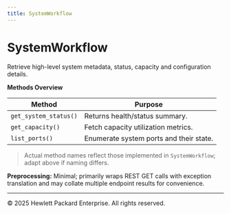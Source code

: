 ```yaml
---
title: SystemWorkflow
---
```


# SystemWorkflow

Retrieve high-level system metadata, status, capacity and configuration details.

**Methods Overview**

| Method | Purpose |
|--------|---------|
| `get_system_status()` | Returns health/status summary. |
| `get_capacity()` | Fetch capacity utilization metrics. |
| `list_ports()` | Enumerate system ports and their state. |

> Actual method names reflect those implemented in `SystemWorkflow`; adapt above if naming differs.

**Preprocessing:** Minimal; primarily wraps REST GET calls with exception translation and may collate multiple endpoint results for convenience.

---
© 2025 Hewlett Packard Enterprise. All rights reserved.